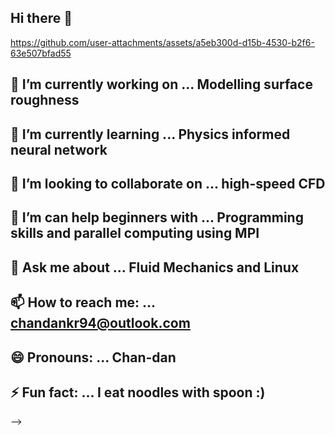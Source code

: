 ## Hi there 👋






https://github.com/user-attachments/assets/a5eb300d-d15b-4530-b2f6-63e507bfad55




## 🔭 I’m currently working on ... Modelling surface roughness
## 🌱 I’m currently learning ... Physics informed neural network
## 👯 I’m looking to collaborate on ... high-speed CFD
## 🤔 I’m can help beginners with ... Programming skills and parallel computing using MPI
## 💬 Ask me about ... Fluid Mechanics and Linux
## 📫 How to reach me: ... chandankr94@outlook.com
## 😄 Pronouns: ... Chan-dan
## ⚡ Fun fact: ... I eat noodles with spoon :)
-->

<!--
**chandan26-ctrl/chandan26-ctrl** is a ✨ _special_ ✨ repository because its `README.md` (this file) appears on your GitHub profile.

Here are some ideas to get you started:

 🔭 I’m currently working on ... Modelling surface roughness
- 🌱 I’m currently learning ... Physics informed neural network
- 👯 I’m looking to collaborate on ... high-speed CFD
- 🤔 I’m looking for help with ... Programming skill
- 💬 Ask me about ... Fluid Mechanics and Linux
- 📫 How to reach me: ... chandankr94@outlook.com
- 😄 Pronouns: ... Chan-dan
- ⚡ Fun fact: ... I eat noodles with spoon :)
-->
